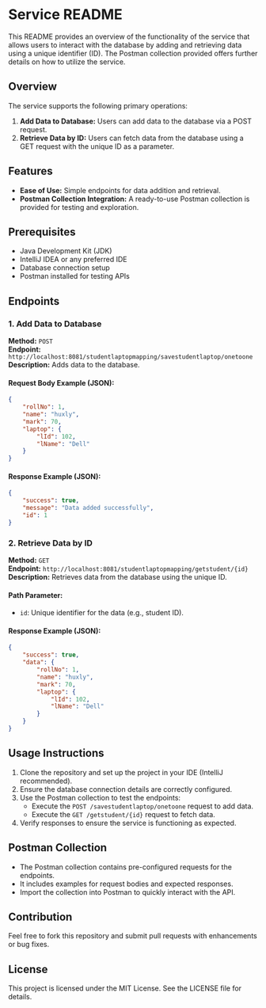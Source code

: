 # Service README

This README provides an overview of the functionality of the service that allows users to interact with the database by adding and retrieving data using a unique identifier (ID). The Postman collection provided offers further details on how to utilize the service.

## Overview
The service supports the following primary operations:

1. **Add Data to Database:** Users can add data to the database via a POST request.
2. **Retrieve Data by ID:** Users can fetch data from the database using a GET request with the unique ID as a parameter.

## Features
- **Ease of Use:** Simple endpoints for data addition and retrieval.
- **Postman Collection Integration:** A ready-to-use Postman collection is provided for testing and exploration.

## Prerequisites
- Java Development Kit (JDK)
- IntelliJ IDEA or any preferred IDE
- Database connection setup
- Postman installed for testing APIs

## Endpoints

### 1. Add Data to Database
**Method:** `POST`  
**Endpoint:** `http://localhost:8081/studentlaptopmapping/savestudentlaptop/onetoone`  
**Description:** Adds data to the database.

#### Request Body Example (JSON):
```json
{
    "rollNo": 1,
    "name": "huxly",
    "mark": 70,
    "laptop": {
        "lId": 102,
        "lName": "Dell"
    }
}
```

#### Response Example (JSON):
```json
{
    "success": true,
    "message": "Data added successfully",
    "id": 1
}
```

### 2. Retrieve Data by ID
**Method:** `GET`  
**Endpoint:** `http://localhost:8081/studentlaptopmapping/getstudent/{id}`  
**Description:** Retrieves data from the database using the unique ID.

#### Path Parameter:
- `id`: Unique identifier for the data (e.g., student ID).

#### Response Example (JSON):
```json
{
    "success": true,
    "data": {
        "rollNo": 1,
        "name": "huxly",
        "mark": 70,
        "laptop": {
            "lId": 102,
            "lName": "Dell"
        }
    }
}
```

## Usage Instructions
1. Clone the repository and set up the project in your IDE (IntelliJ recommended).
2. Ensure the database connection details are correctly configured.
3. Use the Postman collection to test the endpoints:
   - Execute the `POST /savestudentlaptop/onetoone` request to add data.
   - Execute the `GET /getstudent/{id}` request to fetch data.
4. Verify responses to ensure the service is functioning as expected.

## Postman Collection
- The Postman collection contains pre-configured requests for the endpoints.
- It includes examples for request bodies and expected responses.
- Import the collection into Postman to quickly interact with the API.

## Contribution
Feel free to fork this repository and submit pull requests with enhancements or bug fixes.

## License
This project is licensed under the MIT License. See the LICENSE file for details.

